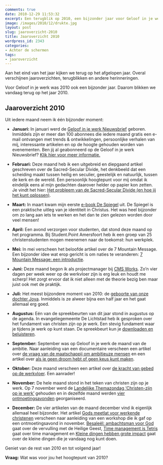 ```yaml
---
comments: true
date: 2010-12-29 11:53:32
excerpt: Een terugblik op 2010, een bijzonder jaar voor Geloof in je werk.
image: /images/2010/12/drukte.jpg
layout: post
slug: jaaroverzicht-2010
title: Jaaroverzicht 2010
wordpress_id: 2343
categories:
- Achter de schermen
tags:
- jaaroverzicht
---
```


Aan het eind van het jaar kijken we terug op het afgelopen jaar. Overal verschijnen jaaroverzichten, terugblikken en andere herinneringen.

Voor Geloof in je werk was 2010 ook een bijzonder jaar. Daarom blikken we vandaag terug op het jaar 2010.





## Jaaroverzicht 2010


Uit iedere maand neem ik één bijzonder moment:



	
  * **Januari:** In januari werd de [Geloof in je werk Nieuwsbrief](/nieuwsbrief/) geboren. Inmiddels zijn er meer dan 100 abonnees die iedere maand gratis een e-mail ontvangen met trends & ontwikkelingen, persoonlijke verhalen van mij, interessante artikelen en op de hoogte gehouden worden van evenementen. Ben jij al geabonneerd op de Geloof in je werk Nieuwsbrief? [Klik hier voor meer informatie.](/nieuwsbrief/)

	
  * **Februari:** Deze maand heb ik een uitgebreid en diepgaand artikel geschreven over de Sacred-Secular Divide, het denkbeeld dat een scheiding maakt tussen heilig en seculier, geestelijk en natuurlijk, tussen de kerk en de wereld. Een persoonlijk hoogtepunt voor mij omdat ik eindelijk eens al mijn gedachten daarover helder op papier kon zetten. Je vindt het hier: [Het probleem van de Sacred-Secular Divide (en hoe jij het kunt oplossen)](/2010/02/01/sacred-secular-divide/).

	
  * **Maart:** In maart kwam mijn eerste [e-book De Spiegel](/despiegel/) uit. De Spiegel is een praktische uitleg van je identiteit in Christus. Het was heel bijzonder om zo lang aan iets te werken en het dan te zien gelezen worden door veel mensen!

	
  * **April:** Een avond verzorgen voor studenten, dat stond deze maand op het programma. Bij Student.Point Amersfoort heb ik een groep van 25 christenstudenten mogen meenemen naar de toekomst: hun werkplek.

	
  * **Mei:** In mei verscheen het beloofde artikel over de 7 Mountain Message. Een bijzonder idee wat erop gericht is om naties te veranderen: [7 Mountain Message: een introductie](/2010/05/06/7-mountain-message-een-introductie/).

	
  * **Juni:** Deze maand begon ik als projectmanager bij [CMS Works](http://www.cmsworks.nl/). Zo’n vier dagen per week weer op de werkvloer zijn is erg leuk en houdt me scherp! Het zorgt ervoor dat ik niet alleen met de theorie bezig ben maar juist ook met de praktijk.

	
  * **Juli:** Het meest bijzondere moment van 2010: de [geboorte van onze dochter Joya](/2010/07/07/geboren-joya/). Inmiddels is ze alweer bijna een half jaar en het gaat allemaal erg goed.

	
  * **Augustus:** Eén van de spreekbeurten van dit jaar stond in augustus op de agenda. In evangeliegemeente De Lichtstad heb ik gesproken over het fundament van christen zijn op je werk. Een stevig fundament waar je tijdens je werk op kunt staan. De spreekbeurt kun je [downloaden en beluisteren](/files/2010/12/Fundament-van-christen-zijn-op-je-werk-Leon-de-Rijke.mp3).

	
  * **September:** September was op Geloof in je werk de maand van de ambitie. Naar aanleiding van een documentaire verscheen een artikel over [de vraag van de maatschappij om ambitieuze mensen](/2010/09/01/ambitie-the-sky-is-the-limit/) en een artikel over [als je geen droom hebt of geen keus kunt maken](/2010/09/08/ambitie-wat-als-je-geen-droom-hebt/).

	
  * **Oktober:** Deze maand verscheen een artikel over [de kracht van gebed op de werkvloer](/2010/10/27/kracht-gebed-werkvloer/). Een aanrader!

	
  * **November:** De hele maand stond in het teken van christen zijn op je werk. Op 7 november werd de [Landelijke Themazondag ‘Christen-zijn op je werk’](/2010/09/22/6-redenen-themazondag/) gehouden en in dezelfde maand werden [vier ontmoetingsavonden](/2010/10/06/6-redenen-ontmoetingsavond/) georganiseerd.

	
  * **December:** De vier artikelen van de maand december vind ik eigenlijk allemaal heel bijzonder. Het artikel [Gods meetlat voor werkende christenen](/2010/12/01/gods-meetlat/) verscheen naar aanleiding van een workshop die ik gaf op een ontmoetingsavond in november. [Besaleël: ambachtsman voor God](/2010/12/08/besaleel-ambachtsman/) gaat over de vervulling met de Heilige Geest, [Time management is Tetris](/2010/12/15/time-management-tetris/) gaat over time management en [Kleine dingen hebben grote impact](/2010/12/22/kleine-dingen-grote-impact/) gaat over de kleine dingen die je vandaag nog kunt doen.



Geniet van de rest van 2010 en tot volgend jaar!

**Vraag:** Wat was voor jou het hoogtepunt van 2010?
